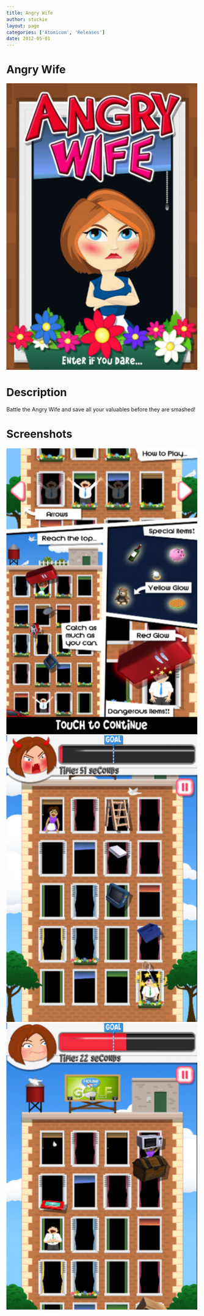 ```yaml
---
title: Angry Wife
author: stuckie
layout: page
categories: ['Atomicom', 'Releases']
date: 2012-05-01
---
```

# Angry Wife

![Angry Wife!](logo.jpeg)

# Description

Battle the Angry Wife and save all your valuables before they are smashed!

# Screenshots

![Angry Wife!](screenshot1.jpeg)
![Angry Wife!](screenshot2.jpeg)
![Angry Wife!](screenshot3.jpeg)
